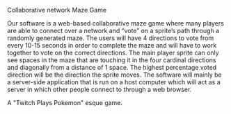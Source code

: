 Collaborative network Maze Game

Our software is a web-based collaborative maze game where many players are able to connect over a network and “vote” on a sprite’s path through a randomly generated maze. The users will have 4 directions to vote from every 10-15 seconds in order to complete the maze and will have to work together to vote on the correct directions. The main player sprite can only see spaces in the maze that are touching it in the four cardinal directions and diagonally from a distance of 1 space. The highest percentage voted direction will be the direction the sprite moves. The software will mainly be a server-side application that is run on a host computer which will act as a server in which other people connect to through a web browser.

A "Twitch Plays Pokemon" esque game.
